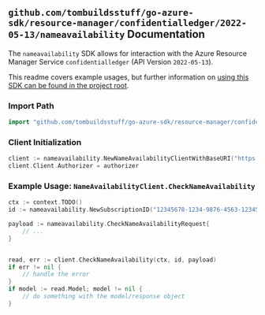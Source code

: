 
## `github.com/tombuildsstuff/go-azure-sdk/resource-manager/confidentialledger/2022-05-13/nameavailability` Documentation

The `nameavailability` SDK allows for interaction with the Azure Resource Manager Service `confidentialledger` (API Version `2022-05-13`).

This readme covers example usages, but further information on [using this SDK can be found in the project root](https://github.com/tombuildsstuff/go-azure-sdk/tree/main/docs).

### Import Path

```go
import "github.com/tombuildsstuff/go-azure-sdk/resource-manager/confidentialledger/2022-05-13/nameavailability"
```


### Client Initialization

```go
client := nameavailability.NewNameAvailabilityClientWithBaseURI("https://management.azure.com")
client.Client.Authorizer = authorizer
```


### Example Usage: `NameAvailabilityClient.CheckNameAvailability`

```go
ctx := context.TODO()
id := nameavailability.NewSubscriptionID("12345678-1234-9876-4563-123456789012")

payload := nameavailability.CheckNameAvailabilityRequest{
	// ...
}


read, err := client.CheckNameAvailability(ctx, id, payload)
if err != nil {
	// handle the error
}
if model := read.Model; model != nil {
	// do something with the model/response object
}
```
